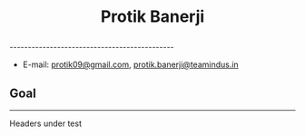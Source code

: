 <h1><p align="center">Protik Banerji</p></h1>
---------------------------------------------

* E-mail: protik09@gmail.com, protik.banerji@teamindus.in

## Goal
---------------------------------------------
Headers under test